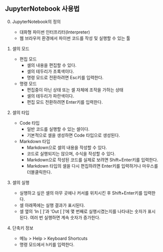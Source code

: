 ## JupyterNotebook 사용법

0. JupyterNotebook의 정의
    - 대화형 파이썬 인터프리터(Interpreter)
    - 웹 브라우저 환경에서 파이썬 코드를 작성 및 실행할 수 있는 툴

1. 셀의 모드
    - 편집 모드
      - 셀의 내용을 편집할 수 있다.
      - 셀의 테두리가 초록색이다.
      - 명령 모드로 전환하려면 Esc키를 입력한다.
    - 명령 모드
      - 편집중이 아닌 상태 또는 셀 자체에 조작을 가하는 상태
      - 셀의 테두리가 파란색이다.
      - 편집 모드 전환하려면 Enter키를 입력한다.

2. 셀의 타입
    - Code 타입
      - 일반 코드를 실행할 수 있는 셀이다.
      - 기본적으로 셀을 생성하면 Code 타입으로 생성된다.
    - Markdown 타입
      - Markdown으로 셀의 내용을 작성할 수 있다.
      - 코드로 실행되지는 않으며, 수식을 작성할 수 있다.
      - Markdown으로 작성된 코드를 실제로 보려면 Shift+Enter키를 입력한다.
      - Markdown 타입의 셀을 다시 편집하려면 Enter키를 입력하거나 마우스를 더블클릭한다.

3. 셀의 실행
    - 실행하고 싶은 셀의 아무 곳에나 커서를 위치시킨 후 Shift+Enter키를 입력한다.
    - 셀 아래쪽에는 실행 결과가 표시된다.
    - 셀 옆의 ‘In [ ]’과 ‘Out [ ]’에 몇 번째로 실행시켰는지를 나타내는 숫자가 표시된다. 여러 번 실행하면 계속 숫자가 증가한다.

4. 단축키 정보
    - 메뉴 > Help > Keyboard Shortcuts
    - 명령 모드에서 h키를 입력한다.